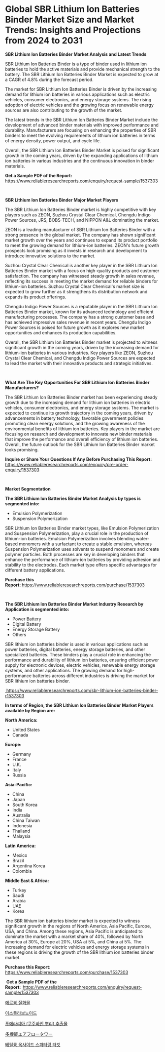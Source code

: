 <p><h1>Global SBR Lithium Ion Batteries Binder Market Size and Market Trends: Insights and Projections from 2024 to 2031</h1></p><p><strong>SBR Lithium Ion Batteries Binder Market Analysis and Latest Trends</strong></p>
<p><p>SBR Lithium Ion Batteries Binder is a type of binder used in lithium ion batteries to hold the active materials and provide mechanical strength to the battery. The SBR Lithium Ion Batteries Binder Market is expected to grow at a CAGR of 4.8% during the forecast period. </p><p>The market for SBR Lithium Ion Batteries Binder is driven by the increasing demand for lithium ion batteries in various applications such as electric vehicles, consumer electronics, and energy storage systems. The rising adoption of electric vehicles and the growing focus on renewable energy sources are also contributing to the growth of the market.</p><p>The latest trends in the SBR Lithium Ion Batteries Binder Market include the development of advanced binder materials with improved performance and durability. Manufacturers are focusing on enhancing the properties of SBR binders to meet the evolving requirements of lithium ion batteries in terms of energy density, power output, and cycle life.</p><p>Overall, the SBR Lithium Ion Batteries Binder Market is poised for significant growth in the coming years, driven by the expanding applications of lithium ion batteries in various industries and the continuous innovation in binder materials.</p></p>
<p><strong>Get a Sample PDF of the Report:&nbsp;</strong> <a href="https://www.reliableresearchreports.com/enquiry/request-sample/1537303">https://www.reliableresearchreports.com/enquiry/request-sample/1537303</a></p>
<p>&nbsp;</p>
<p><strong>SBR Lithium Ion Batteries Binder Major Market Players</strong></p>
<p><p>The SBR Lithium Ion Batteries Binder market is highly competitive with key players such as ZEON, Suzhou Crystal Clear Chemical, Chengdu Indigo Power Sources, JRS, BOBS-TECH, and NIPPON A&L dominating the market. </p><p>ZEON is a leading manufacturer of SBR Lithium Ion Batteries Binder with a strong presence in the global market. The company has shown significant market growth over the years and continues to expand its product portfolio to meet the growing demand for lithium-ion batteries. ZEON's future growth prospects look promising as it invests in research and development to introduce innovative solutions to the market.</p><p>Suzhou Crystal Clear Chemical is another key player in the SBR Lithium Ion Batteries Binder market with a focus on high-quality products and customer satisfaction. The company has witnessed steady growth in sales revenue, reflecting its success in meeting the market demand for reliable binders for lithium-ion batteries. Suzhou Crystal Clear Chemical's market size is expected to grow further as it strengthens its distribution network and expands its product offerings.</p><p>Chengdu Indigo Power Sources is a reputable player in the SBR Lithium Ion Batteries Binder market, known for its advanced technology and efficient manufacturing processes. The company has a strong customer base and has achieved impressive sales revenue in recent years. Chengdu Indigo Power Sources is poised for future growth as it explores new market opportunities and enhances its production capabilities.</p><p>Overall, the SBR Lithium Ion Batteries Binder market is projected to witness significant growth in the coming years, driven by the increasing demand for lithium-ion batteries in various industries. Key players like ZEON, Suzhou Crystal Clear Chemical, and Chengdu Indigo Power Sources are expected to lead the market with their innovative products and strategic initiatives.</p></p>
<p>&nbsp;</p>
<p><strong>What Are The Key Opportunities For SBR Lithium Ion Batteries Binder Manufacturers?</strong></p>
<p><p>The SBR Lithium Ion Batteries Binder market has been experiencing steady growth due to the increasing demand for lithium ion batteries in electric vehicles, consumer electronics, and energy storage systems. The market is expected to continue its growth trajectory in the coming years, driven by advancements in battery technology, favorable government policies promoting clean energy solutions, and the growing awareness of the environmental benefits of lithium ion batteries. Key players in the market are focusing on research and development to innovate new binder materials that improve the performance and overall efficiency of lithium ion batteries. Overall, the future outlook for the SBR Lithium Ion Batteries Binder market looks promising.</p></p>
<p><strong>Inquire or Share Your Questions If Any Before Purchasing This Report:</strong> <a href="https://www.reliableresearchreports.com/enquiry/pre-order-enquiry/1537303">https://www.reliableresearchreports.com/enquiry/pre-order-enquiry/1537303</a></p>
<p>&nbsp;</p>
<p><strong>Market Segmentation</strong></p>
<p><strong>The SBR Lithium Ion Batteries Binder Market Analysis by types is segmented into:</strong></p>
<p><ul><li>Emulsion Polymerization</li><li>Suspension Polymerization</li></ul></p>
<p><p>SBR Lithium Ion Batteries Binder market types, like Emulsion Polymerization and Suspension Polymerization, play a crucial role in the production of lithium-ion batteries. Emulsion Polymerization involves blending water-based monomers with a surfactant to create a stable emulsion, whereas Suspension Polymerization uses solvents to suspend monomers and create polymer particles. Both processes are key in developing binders that enhance the performance of lithium-ion batteries by providing adhesion and stability to the electrodes. Each market type offers specific advantages for different battery applications.</p></p>
<p><strong>Purchase this Report:&nbsp;</strong><a href="https://www.reliableresearchreports.com/purchase/1537303">https://www.reliableresearchreports.com/purchase/1537303</a></p>
<p>&nbsp;</p>
<p><strong>The SBR Lithium Ion Batteries Binder Market Industry Research by Application is segmented into:</strong></p>
<p><ul><li>Power Battery</li><li>Digital Battery</li><li>Energy Storage Battery</li><li>Others</li></ul></p>
<p><p>SBR lithium ion batteries binder is used in various applications such as power batteries, digital batteries, energy storage batteries, and other specialized batteries. These binders play a crucial role in enhancing the performance and durability of lithium ion batteries, ensuring efficient power supply for electronic devices, electric vehicles, renewable energy storage systems, and other applications. The growing demand for high-performance batteries across different industries is driving the market for SBR lithium ion batteries binder.</p></p>
<p><a href="https://www.reliableresearchreports.com/sbr-lithium-ion-batteries-binder-r1537303">&nbsp;https://www.reliableresearchreports.com/sbr-lithium-ion-batteries-binder-r1537303</a></p>
<p><strong>In terms of Region, the SBR Lithium Ion Batteries Binder Market Players available by Region are:</strong></p>
<p>
    <p> <strong> North America: </strong>
        <ul>
            <li>United States</li>
            <li>Canada</li>
        </ul>
        </p> 
    <p> <strong> Europe: </strong>
        <ul>
            <li>Germany</li>
            <li>France</li>
            <li>U.K.</li>
            <li>Italy</li>
            <li>Russia</li>
        </ul>
        </p> 
    <p> <strong> Asia-Pacific: </strong>
        <ul>
            <li>China</li>
            <li>Japan</li>
            <li>South Korea</li>
            <li>India</li>
            <li>Australia</li>
            <li>China Taiwan</li>
            <li>Indonesia</li>
            <li>Thailand</li>
            <li>Malaysia</li>
        </ul>
        </p> 
    <p> <strong> Latin America: </strong>
        <ul>
            <li>Mexico</li>
            <li>Brazil</li>
            <li>Argentina Korea</li>
            <li>Colombia</li>
        </ul>
        </p> 
    <p> <strong> Middle East & Africa: </strong>
        <ul>
            <li>Turkey</li>
            <li>Saudi</li>
            <li>Arabia</li>
            <li>UAE</li>
            <li>Korea</li>
        </ul>
    </p>
    </p>
<p><p>The SBR lithium ion batteries binder market is expected to witness significant growth in the regions of North America, Asia Pacific, Europe, USA, and China. Among these regions, Asia Pacific is anticipated to dominate the market with a market share of 40%, followed by North America at 30%, Europe at 20%, USA at 5%, and China at 5%. The increasing demand for electric vehicles and energy storage systems in these regions is driving the growth of the SBR lithium ion batteries binder market.</p></p>
<p><strong>Purchase this Report: </strong><a href="https://www.reliableresearchreports.com/purchase/1537303">https://www.reliableresearchreports.com/purchase/1537303</a></p>
<p>&nbsp;<strong>Get a Sample PDF of the Report:&nbsp;&nbsp;</strong><a href="https://www.reliableresearchreports.com/enquiry/request-sample/1537303">https://www.reliableresearchreports.com/enquiry/request-sample/1537303</a></p>
<p><strong></strong></p>
<p><p><a href="https://medium.com/@adrainratke34/%EC%97%90%EB%A5%B4%EB%B8%80-%EC%A7%88%ED%99%94%EB%AC%BC-%EC%8B%9C%EC%9E%A5-%EA%B7%9C%EB%AA%A8-%EC%8B%9C%EC%9E%A5-%EC%A0%84%EB%A7%9D-%EB%B0%8F-%EC%8B%9C%EC%9E%A5-%EC%98%88%EC%B8%A1-2024%EB%85%84%EB%B6%80%ED%84%B0-2031%EB%85%84-0395d7dcc898">에르븀 질화물</a></p><p><a href="https://github.com/anton65482023/Market-Research-Report-List-1/blob/main/265351689722.md">이소플라보노이드</a></p><p><a href="https://github.com/Hubertstyenger6685/Market-Research-Report-List-2/blob/main/545511889721.md">푸에라리아 (쿠주바인 뿌리) 추출물</a></p><p><a href="https://github.com/dawson566/Market-Research-Report-List-1/blob/main/144283398264.md">多機能エアフロータワー</a></p><p><a href="https://medium.com/@karenburke2009/%EB%B2%A0%EB%A6%B4%EB%A5%A8-%EC%82%B0%ED%99%94%EB%AC%BC-%EC%8A%A4%ED%8D%BC%ED%84%B0%EB%A7%81-%ED%83%80%EA%B2%9F-%EC%8B%9C%EC%9E%A5-%EC%A0%90%EC%9C%A0%EC%9C%A8-%EC%A7%84%ED%99%94-%EB%B0%8F-%EC%8B%9C%EC%9E%A5-%EC%84%B1%EC%9E%A5-%EB%8F%99%ED%96%A5-2024-2031-8e88782d1d07">베릴륨 옥사이드 스퍼터링 타겟</a></p></p>